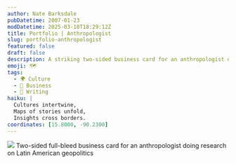 ```yaml
---
author: Nate Barksdale
pubDatetime: 2007-01-23
modDatetime: 2025-03-10T18:29:12Z
title: Portfolio | Anthropologist
slug: portfolio-anthropologist
featured: false
draft: false
description: A striking two-sided business card for an anthropologist delving into Latin American geopolitics.
emoji: 🗺️
tags:
  - 🌍 Culture
  - 💼 Business
  - 📝 Writing
haiku: |
  Cultures intertwine,  
  Maps of stories unfold,  
  Insights cross borders.
coordinates: [15.8000, -90.2300]
---
```


![](https://www.natebarksdale.com/wp-content/uploads/portfolio/christine_card_530.jpg) Two-sided full-bleed business card for an anthropologist doing research on Latin American geopolitics
